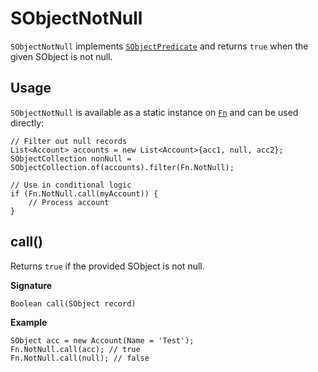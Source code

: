 # SObjectNotNull

`SObjectNotNull` implements [`SObjectPredicate`](SObjectPredicate) and returns `true` when the given SObject is not null.

## Usage

`SObjectNotNull` is available as a static instance on [`Fn`](Fn) and can be used directly:

```apex
// Filter out null records
List<Account> accounts = new List<Account>{acc1, null, acc2};
SObjectCollection nonNull = SObjectCollection.of(accounts).filter(Fn.NotNull);

// Use in conditional logic
if (Fn.NotNull.call(myAccount)) {
    // Process account
}
```

## call()

Returns `true` if the provided SObject is not null.

**Signature**
```apex
Boolean call(SObject record)
```

**Example**
```apex
SObject acc = new Account(Name = 'Test');
Fn.NotNull.call(acc); // true
Fn.NotNull.call(null); // false
```
